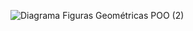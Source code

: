 ![Diagrama Figuras Geométricas POO (2)](https://github.com/Cam1ss/Projeto_POO/assets/125034964/b8601740-1c44-407b-b9ef-ec2735b29f34)
